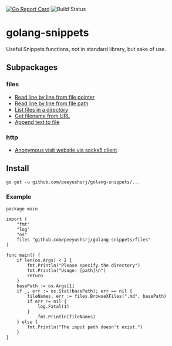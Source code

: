[![Go Report Card](https://goreportcard.com/badge/github.com/peeyushsrj/golang-snippets)](https://goreportcard.com/report/github.com/peeyushsrj/golang-snippets)
![Build Status](https://circleci.com/gh/peeyushsrj/golang-snippets.png?style=shield)

# golang-snippets

Useful Snippets functions, not in standard library, but sake of use.

## Subpackages

### files
- [Read line by line from file pointer](https://github.com/peeyushsrj/golang-snippets/blob/master/files/read-lines-from-file-pointer.go)
- [Read line by line from file path](https://github.com/peeyushsrj/golang-snippets/blob/master/files/read-lines-from-file-path.go)
- [List files in a directory](https://github.com/peeyushsrj/golang-snippets/blob/master/files/browse-files.go)
- [Get filename from URL](https://github.com/peeyushsrj/golang-snippets/blob/master/files/filename-from-url.go)
- [Append text to file](https://github.com/peeyushsrj/golang-snippets/blob/master/files/append-text-to-file.go)


### http

- [Anonymous visit website via socks5 client](https://github.com/peeyushsrj/golang-snippets/blob/master/http/append-text-to-file.go)


## Install

```
go get -u github.com/peeyushsrj/golang-snippets/...
```

### Example

```golang
package main

import (
	"fmt"
	"log"
	"os"
	files "github.com/peeyushsrj/golang-snippets/files"
)

func main() {
	if len(os.Args) < 2 {
		fmt.Println("Please specify the directory")
		fmt.Println("Usage: [path]\n")
		return
	}
	basePath := os.Args[1]
	if _, err := os.Stat(basePath); err == nil {
		fileNames, err := files.BrowseXFiles(".md", basePath)
		if err != nil {
			log.Fatal(1)
		}
    		fmt.Println(fileNames)
	} else {
		fmt.Println("The input path doesn't exist.")
	}
}
```
